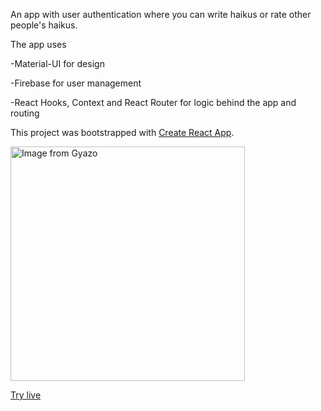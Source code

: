 An app with user authentication where you can write haikus or rate other people's haikus.

The app uses

-Material-UI for design

-Firebase for user management

-React Hooks, Context and React Router for logic behind the app and routing

This project was bootstrapped with [Create React App](https://github.com/facebook/create-react-app).

<img src="https://i.gyazo.com/01d08d93ad4c430c2badc5a52c6207ca.png" alt="Image from Gyazo" width="375"/>

[Try live](https://haikuu.herokuapp.com/)


